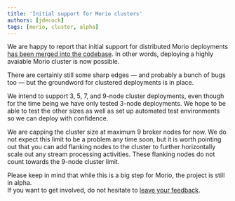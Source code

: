 ```yaml
---
title: 'Initial support for Morio clusters'
authors: [jdecock]
tags: [morio, cluster, alpha]
---
```


We are happy to report that initial support for distributed Morio deployments
[has been merged into the codebase](https://github.com/certeu/morio/pull/18).
In other words, deploying a highly avaiable Morio cluster is now possible.
<!-- truncate -->
There are certainly still some sharp edges — and probably a bunch of bugs too
— but the groundword for clustered deployments is in place.

We intend to support 3, 5, 7, and 9-node cluster deployments, even though for
the time being we have only tested 3-node deployments. We hope to be able to
test the other sizes as well as set up automated test environments so we can
deploy with confidence.

We are capping the cluster size at maximum 9 broker nodes for now. We do not
expect this limit to be a problem any time soon, but it is worth pointing out
that you can add flanking nodes to the cluster to further horizontally scale
out any stream processing activities. These flanking nodes do not count towards
the 9-node cluster limit.

Please keep in mind that while this is a big step for Morio, the project is
still in alpha.  
If you want to get involved, do not hesitate to [leave your
feedback](https://github.com/certeu/morio/discussions).

